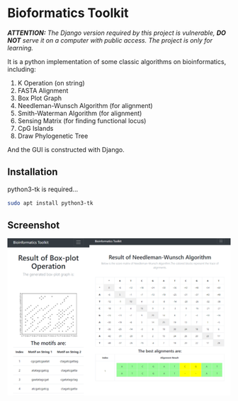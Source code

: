 # Bioformatics Toolkit

*__ATTENTION:__ The Django version required by this project is vulnerable, __DO NOT__ serve it on a computer with public access. The project is only for learning.*

It is a python implementation of some classic algorithms on bioinformatics, including:
  1. K Operation (on string)
  1. FASTA Alignment
  1. Box Plot Graph
  1. Needleman-Wunsch Algorithm (for alignment)
  1. Smith-Waterman Algorithm (for alignment)
  1. Sensing Matrix (for finding functional locus)
  1. CpG Islands
  1. Draw Phylogenetic Tree
  
And the GUI is constructed with Django.
  
## Installation
python3-tk is required...

```sh
sudo apt install python3-tk
```

## Screenshot
![screenshot here](screenshot.png)
